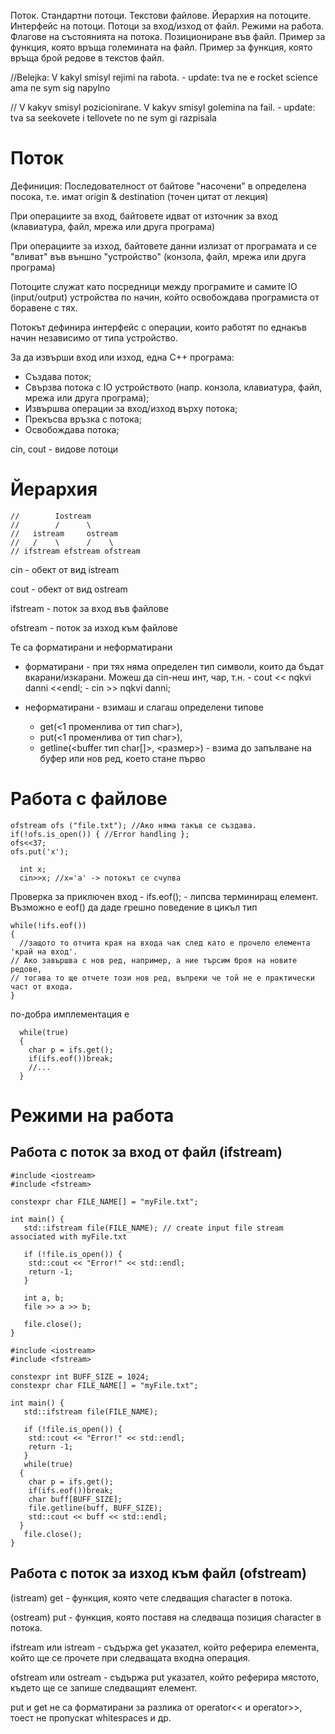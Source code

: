 Поток. Стандартни потоци. Текстови файлове. Йерархия на потоците. Интерфейс на потоци. Потоци за вход/изход от файл. Режими на работа. Флагове на състоянията на потока. Позициониране във файл. Пример за функция, която връща големината на файл. Пример за функция, която връща брой редове в текстов файл.

//Belejka: V kakyl smisyl rejimi na rabota. - update: tva ne e rocket science ama ne sym sig napylno

// V kakyv smisyl pozicionirane. V kakyv smisyl golemina na fail. - update: tva sa seekovete i tellovete no ne sym gi razpisala

# Поток

Дефиниция: Последователност от байтове "насочени" в определена посока, т.е. имат origin & destination (точен цитат от лекция)

При операциите за вход, байтовете идват от източник за вход (клавиатура, файл, мрежа или друга програма)

При операциите за изход, байтовете данни излизат от програмата и се "вливат" във външно "устройство" (конзола, файл, мрежа или друга програма)

Потоците служат като посредници между програмите и самите IO (input/output) устройства по начин, който освобождава програмиста от боравене с тях.

Потокът дефинира интерфейс с операции, които работят по еднакъв начин независимо от типа устройство. 

За да извърши вход или изход, една C++ програма:

- Създава поток;
- Свързва потока с IO устройството (напр. конзола, клавиатура, файл, мрежа или друга програма);
- Извършва операции за вход/изход върху потока;
- Прекъсва връзка с потока;
- Освобождава потока;

cin, cout - видове потоци

# Йерархия
```
//        Iostream
//        /      \
//   istream     ostream
//   /    \      /    \
// ifstream efstream ofstream
```
cin - обект от вид istream

cout - обект от вид ostream

ifstream - поток за вход във файлове

ofstream - поток за изход към файлове

Те са форматирани и неформатирани

- форматирани - при тях няма определен тип символи, които да бъдат вкарани/изкарани. Можеш да cin-неш инт, чар, т.н.
        - cout << nqkvi danni <<endl;
        - cin >> nqkvi danni;  
  
- неформатирани - взимаш и слагаш определени типове
  - get(<1 променлива от тип char>),
  - put(<1 променлива от тип char>),
  - getline(<buffer тип char[]>, <размер>) - взима до запълване на буфер или нов ред, което стане първо

# Работа с файлове

```
ofstream ofs ("file.txt"); //Ако няма такъв се създава.
if(!ofs.is_open()) { //Error handling };
ofs<<37;
ofs.put('x');
```

```
  int x;
  cin>>x; //x='a' -> потокът се счупва
```

Проверка за приключен вход - ifs.eof(); - липсва терминиращ елемент.
Възможно е eof() да даде грешно поведение в цикъл тип
```
while(!ifs.eof())
{
  //защото то отчита края на входа чак след като е прочело елемента 'край на вход'.
// Ако завършва с нов ред, например, а ние търсим броя на новите редове,
// тогава то ще отчете този нов ред, въпреки че той не е практически част от входа.
} 
```
по-добра имплементация е
```
  while(true)
  {
    char p = ifs.get();
    if(ifs.eof())break;
    //...
  }
```
# Режими на работа
## Работа с поток за вход от файл (ifstream)
```
#include <iostream>
#include <fstream>

constexpr char FILE_NAME[] = "myFile.txt";

int main() {
   std::ifstream file(FILE_NAME); // create input file stream associated with myFile.txt

   if (!file.is_open()) {
   	std::cout << "Error!" << std::endl;
   	return -1;
   }
   
   int a, b;
   file >> a >> b;

   file.close();
}
```
```
#include <iostream>
#include <fstream>

constexpr int BUFF_SIZE = 1024;
constexpr char FILE_NAME[] = "myFile.txt";

int main() {
   std::ifstream file(FILE_NAME);

   if (!file.is_open()) {
   	std::cout << "Error!" << std::endl;
   	return -1;
   }
   while(true)
  {
    char p = ifs.get();
    if(ifs.eof())break;
    char buff[BUFF_SIZE];
   	file.getline(buff, BUFF_SIZE);
   	std::cout << buff << std::endl;
  }   
   file.close();
}
```
## Работа с поток за изход към файл (ofstream)

(istream) get - функция, която чете следващия character в потока.

(ostream) put - функция, която поставя на следваща позиция character в потока.

ifstream или istream - съдържа get указател, който реферира елемента, който ще се прочете при следващата входна операция.

ofstream или ostream - съдържа put указател, който реферира мястото, където ще се запише следващият елемент.

put и get не са форматирани за разлика от operator<< и operator>>, тоест не пропускат whitespaces и др.
